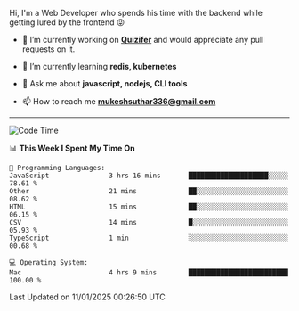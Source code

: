 Hi, I'm a Web Developer who spends his time with the backend while getting lured by the frontend 😜

- 🔭 I’m currently working on **[Quizifer](https://github.com/SutharMukesh/Quizifer/)** and would appreciate any pull requests on it.

- 🌱 I’m currently learning **redis, kubernetes**

- 💬 Ask me about **javascript, nodejs, CLI tools**

- 📫 How to reach me **mukeshsuthar336@gmail.com**

---
<!--START_SECTION:waka-->
![Code Time](http://img.shields.io/badge/Code%20Time-3%2C215%20hrs%209%20mins-blue)

📊 **This Week I Spent My Time On** 

```text
💬 Programming Languages: 
JavaScript               3 hrs 16 mins       ████████████████████░░░░░   78.61 % 
Other                    21 mins             ██░░░░░░░░░░░░░░░░░░░░░░░   08.62 % 
HTML                     15 mins             ██░░░░░░░░░░░░░░░░░░░░░░░   06.15 % 
CSV                      14 mins             █░░░░░░░░░░░░░░░░░░░░░░░░   05.93 % 
TypeScript               1 min               ░░░░░░░░░░░░░░░░░░░░░░░░░   00.68 % 

💻 Operating System: 
Mac                      4 hrs 9 mins        █████████████████████████   100.00 % 
```


 Last Updated on 11/01/2025 00:26:50 UTC
<!--END_SECTION:waka-->
